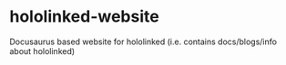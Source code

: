 # hololinked-website
Docusaurus based website for hololinked (i.e. contains docs/blogs/info about hololinked)

